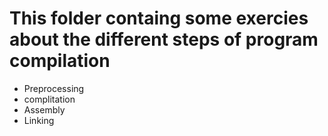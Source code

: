 # This folder containg some exercies about the different steps of program compilation
- Preprocessing
- complitation
- Assembly
- Linking
